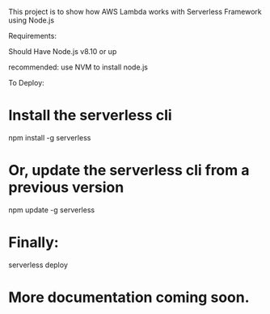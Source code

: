 This project is to show how AWS Lambda works with Serverless Framework using Node.js 

Requirements: 

Should Have Node.js v8.10 or up 

recommended: use NVM to install node.js 

To Deploy: 

# Install the serverless cli
npm install -g serverless

# Or, update the serverless cli from a previous version
npm update -g serverless

# Finally: 
serverless deploy 

# More documentation coming soon. 
